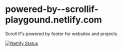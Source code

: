 # powered-by--scrollif-playgound.netlify.com
Scroll If's powered by footer for websites and projects

[![Netlify Status](https://api.netlify.com/api/v1/badges/16d3fd9d-2af6-45ec-afcf-72df44f2a5b6/deploy-status)](https://app.netlify.com/sites/scrollif-playground/deploys)
